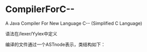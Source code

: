 # CompilerForC--
A Java Compiler For New Language C-- (Simplified C Language)

语法在/lexer/Yylex中定义

编译的文件通过一个ASTnode表示，类结构如下：

